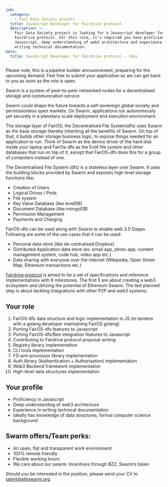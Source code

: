 ```yaml
---
job:
  category:
    - Fair Data Society project
  title: JavaScript Developer for Fairdrive protocol
  description: >-
    Fair Data Society project is looking for a Javascript developer for
    Fairdrive protocol. For this role, it's required you have proficiency in
    Javascript, deep understanding of web3 architecture and experience in
    writing technical documentation.
meta:
  title: JavaScript Developer for Fairdrive protocol - Jobs
---
```


Please note, this is a pipeline builder announcement, preparing for the upcoming demand. Feel free to submit your application so we can get back to you as soon as the role is open.

Swarm is a system of peer-to-peer networked nodes for a decentralised storage and communication service.

Swarm could shape the future towards a self-sovereign global society and permissionless open markets. On Swarm, applications run autonomously yet securely in a planetary-scale deployment and execution environment.

The storage layer of FairOS, the Decentralised File System(dfs) uses Swarm as the base storage thereby inheriting all the benefits of Swarm. On top of that, it builds other storage business logic, to expose things needed for an application to run. Think of Swarm as the device driver of the hard disk inside your laptop and FairOs-dfs as the Ext4 file system and other databases that run on top of it, except that FairOS-dfs does this for a group of computers instead of one.

The Decentralised File System (dfs) is a stateless layer over Swarm. It uses the building blocks provided by Swarm and exposes high level storage functions like:

* Creation of Users
* Logical Drives / Pods
* File system
* Key Value Database (like levelDB)
* Document Database (like mongoDB)
* Permission Management
* Payments and Charging

FairOS-dfs can be used along with Swarm to enable web 3.0 Dapps. Following are some of the use cases that it can be used:

* Personal data store (like de-centralised Dropbox)
* Distributed Application data store (ex: email app, photo app, content management system, code hub, video app etc.)
* Data sharing with everyone over the internet (Wikipedia, Open Street Map, Ethereum transactions etc.)

[Fairdrive protocol](https://github.com/fairDataSociety/FIPs/blob/master/text/0001-fdp-roadmap.md) is aimed to be a set of specifications and reference implementations with 6 milestones. The first 5 are about creating a web3 ecosystem and utilizing the potential of Ethereum Swarm. The last planned step is about tackling integrations with other P2P and web3 systems.

## Your role

1. FairOS-dfs data structure and logic implementation in JS (in tandem with a golang developer maintaining FairOS golang)
2. Porting FairOS-dfs features to Javascript
3. Porting FairOS-dfs/Bee integration features to Javascript
4. Contributing to Fairdrive protocol proposal writing
5. Registry library implementation
6. CLI tools implementation
7. FD-pre-processor library implementation
8. Auth library (Authentication + Authorisation) implementation
9. Web3 Backend framework implementation
10. High-level data structures implementation

## Your profile

* Proficiency in Javascript
* Deep understanding of web3 architecture
* Experience in writing technical documentation
* Ideally has knowledge of data structures, formal computer science background

## Swarm offers/Team perks:

* An open, flat and transparent work environment
* 100% remote friendly
* Flexible working hours
* We care about our swarm: Incentives through BZZ, Swarm’s token

Should you be interested in the position, please send your CV to [talent@ethswarm.org](mailto:talent@ethswarm.org).
